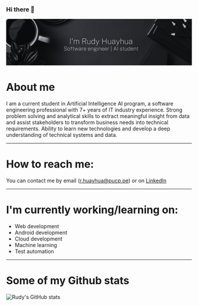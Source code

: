 ### Hi there 👋

![Welcome image](banner-rudy.png)

# About me

I am a current student in Artificial Intelligence AI program, a software engineering professional with 7+ years of IT industry experience. Strong problem solving and analytical skills to extract meaningful insight from data and assist stakeholders to transform business needs into technical requirements. Ability to learn new technologies and develop a deep understanding of technical systems and data.
<hr/>

# How to reach me:
You can contact me by email (r.huayhua@pucp.pe) or on [LinkedIn](https://www.linkedin.com/in/rhuayhua/)
<hr/>

# I'm currently working/learning on:
- Web development
- Android development
- Cloud development
- Machine learning
- Test automation
<hr/>

# Some of my Github stats     
![Rudy's GitHub stats](https://github-readme-stats.vercel.app/api?username=rhuayhua&show_icons=true&theme=dracula)
<!--
**rhuayhua/rhuayhua** is a ✨ _special_ ✨ repository because its `README.md` (this file) appears on your GitHub profile.

Here are some ideas to get you started:

- 🔭 I’m currently working on ...
- 🌱 I’m currently learning ...
- 👯 I’m looking to collaborate on ...
- 🤔 I’m looking for help with ...
- 💬 Ask me about ...
- 📫 How to reach me: ...
- 😄 Pronouns: ...
- ⚡ Fun fact: ...
-->
